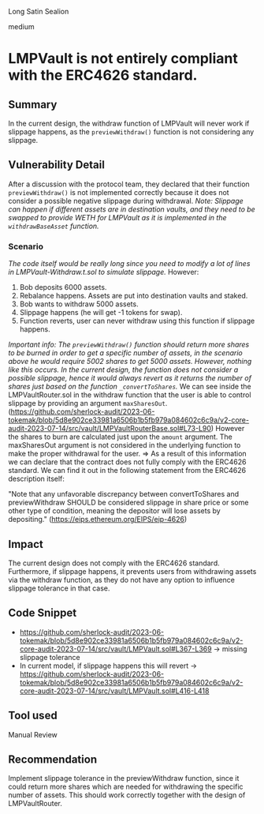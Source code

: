 Long Satin Sealion

medium

# LMPVault is not entirely compliant with the ERC4626 standard.
## Summary
In the current design, the withdraw function of LMPVault will never work if slippage happens, as the `previewWithdraw()` function is not considering any slippage.

## Vulnerability Detail
After a discussion with the protocol team, they declared that their function `previewWithdraw()` is not implemented correctly because it does not consider a possible negative slippage during withdrawal.
*Note: Slippage can happen if different assets are in destination vaults, and they need to be swapped to provide WETH for LMPVault as it is implemented in the `withdrawBaseAsset` function.*

### Scenario
*The code itself would be really long since you need to modify a lot of lines in LMPVault-Withdraw.t.sol to simulate slippage.* However:

1. Bob deposits 6000 assets.
2. Rebalance happens. Assets are put into destination vaults and staked.
3. Bob wants to withdraw 5000 assets.
4. Slippage happens (he will get -1 tokens for swap).
5. Function reverts, user can never withdraw using this function if slippage happens.

*Important info:
The `previewWithdraw()` function should return more shares to be burned in order to get a specific number of assets, in the scenario above he would require 5002 shares to get 5000 assets. However, nothing like this occurs. In the current design, the function does not consider a possible slippage, hence it would always revert as it returns the number of shares just based on the function  `_convertToShares`.* We can see inside the LMPVaultRouter.sol in the withdraw function that the user is able to control slippage by providing an argument `maxSharesOut`.
(https://github.com/sherlock-audit/2023-06-tokemak/blob/5d8e902ce33981a6506b1b5fb979a084602c6c9a/v2-core-audit-2023-07-14/src/vault/LMPVaultRouterBase.sol#L73-L90)
However the shares to burn are calculated just upon the `amount` argument. The maxSharesOut argument is not considered in the underlying function to make the proper withdrawal for the user. => As a result of this information we can declare that the contract does not fully comply with the ERC4626 standard. We can find it out in the following statement from the ERC4626 description itself:

"Note that any unfavorable discrepancy between convertToShares and previewWithdraw SHOULD be considered slippage in share price or some other type of condition, meaning the depositor will lose assets by depositing." (https://eips.ethereum.org/EIPS/eip-4626)


## Impact

The current design does not comply with the ERC4626 standard. Furthermore, if slippage happens, it prevents users from withdrawing assets via the withdraw function, as they do not have any option to influence slippage tolerance in that case.
## Code Snippet
- https://github.com/sherlock-audit/2023-06-tokemak/blob/5d8e902ce33981a6506b1b5fb979a084602c6c9a/v2-core-audit-2023-07-14/src/vault/LMPVault.sol#L367-L369 -> missing slippage tolerance
- In current model, if slippage happens this will revert -> https://github.com/sherlock-audit/2023-06-tokemak/blob/5d8e902ce33981a6506b1b5fb979a084602c6c9a/v2-core-audit-2023-07-14/src/vault/LMPVault.sol#L416-L418

## Tool used

Manual Review

## Recommendation
Implement slippage tolerance in the previewWithdraw function, since it could return more shares which are needed for withdrawing the specific number of assets.
This should work correctly together with the design of LMPVaultRouter.

